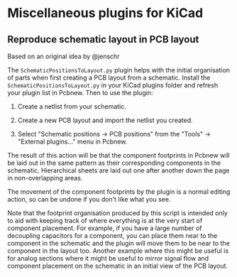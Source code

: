 # Miscellaneous plugins for KiCad

## Reproduce schematic layout in PCB layout

Based on an original idea by @jenschr

The `SchematicPositionsToLayout.py` plugin helps with the initial
organisation of parts when first creating a PCB layout from a
schematic. Install the `SchematicPositionsToLayout.py` in your KiCad
plugins folder and refresh your plugin list in Pcbnew. Then to use
the plugin:

1. Create a netlist from your schematic.

2. Create a new PCB layout and import the netlist you created.

3. Select "Schematic positions -> PCB positions" from the "Tools" ->
   "External plugins..." menu in Pcbnew.

The result of this action will be that the component footprints in
Pcbnew will be laid out in the same pattern as their corresponding
components in the schematic. Hierarchical sheets are laid out one
after another down the page in non-overlapping areas.

The movement of the component footprints by the plugin is a normal
editing action, so can be undone if you don't like what you see.

Note that the footprint organisation produced by this script is
intended only to aid with keeping track of where everything is at the
very start of component placement. For example, if you have a large
number of decoupling capacitors for a component, you can place them
near to the component in the schematic and the plugin will move them
to be near to the component in the layout too. Another example where
this might be useful is for analog sections where it might be useful
to mirror signal flow and component placement on the schematic in an
initial view of the PCB layout.
